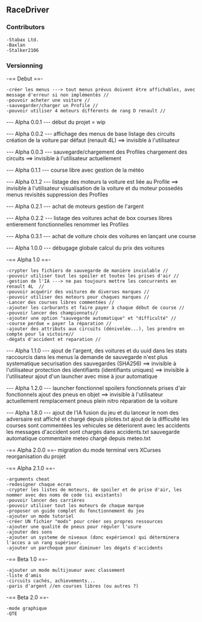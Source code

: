 
## RaceDriver ##

### Contributors ###

	-Stabax Ltd.
	-Baxlan
	-Stalker2106

### Versionning ###

-== Debut ==-

	-créer les menus ---> tout menus prévus doivent être affichables, avec message d'erreur si non implémentés //
	-pouvoir acheter une voiture //
	-sauvegarder/charger un Profile //
	-pouvoir utiliser 4 moteurs différents de rang D renault //


--- Alpha 0.0.1 ---
	 début du projet = wip
	 
--- Alpha 0.0.2 ---
	affichage des menus de base
	listage des circuits
	création de la voiture par défaut (renault 4L)	==> invisible à l'utilisateur
	
--- Alpha 0.0.3 ---
	sauvegarde/chargement des Profiles
	chargement des circuits ==> invisible à l'utilisateur actuellement
	
--- Alpha 0.1.1 ---
	course libre avec gestion de la météo
	
--- Alpha 0.1.2 ---
	listage des moteurs
	la voiture est liée au Profile	==> invisible à l'utilisateur
	visualisation de la voiture et du moteur possedés
	menus revisités
	suppression des Profiles
	
--- Alpha 0.2.1 ---
	achat de moteurs
	gestion de l'argent
	
--- Alpha 0.2.2 ---
	listage des voitures
	achat de box
	courses libres entierement fonctionnelles
	renommer les Profiles
	
--- Alpha 0.3.1 ---
	achat de voiture
	choix des voitures en lançant une course
	
--- Alpha 1.0.0 ---
	débugage globale
	calcul du prix des voitures
	
-== Alpha 1.0 ==-

	-crypter les fichiers de sauvegarde de manière inviolable //
	-pouvoir utiliser tout les spoiler et toutes les prises d'air //
	-gestion de l'IA ---> ne pas toujours mettre les concurrents en renault 4L  //
	-pouvoir acquérir des voitures de diverses marques //
	-pouvoir utiliser des moteurs pour chaques marques //
	-Lancer des courses libres commentées //
	-ajouter les carburants et faire payer à chaque début de course //
	-pouvoir lancer des championnats//
	-ajouter une option "sauvegarde automatique" et "difficulté" //
	-course perdue = payer la réparation //
	-ajouter des attributs aux circuits (dénivelée...), les prendre en compte pour la victoire//
	-dégats d'accident et reparation //

--- Alpha 1.1.0 ---
	ajout de l'argent, des voitures et du uuid dans les stats
	raccourcis dans les menus
	la demande de sauvegarde n'est plus systematique
	securisation des sauvegardes (SHA256) ==> invisible à l'utilisateur
	protection des identifiants (identifiants uniques) ==> invisible à l'utilisateur
	ajout d'un launcher avec mise à jour automatique
	
--- Alpha 1.2.0 ---
	launcher fonctionnel
	spoilers fonctionnels
	prises d'air fonctionnels
	ajout des pneus en objet ==> invisible à l'utilisateur actuellement
	remplacement pneus
	plein nitro
	réparation de la voiture
	
--- Alpha 1.8.0 ---
	ajout de l'IA
	fusion du jeu et du lanceur
	le nom des adversaire est affiché et chargé depuis pilotes.txt
	ajout de la difficulté
	les courses sont commentées
	les vehicules se déteriorent avec les accidents
	les messages d'accident sont chargés dans accidents.txt
	sauvegarde automatique
	commentaire meteo chargé depuis meteo.txt

-== Alpha 2.0.0 ==-
	migration du mode terminal vers XCurses
	reorganisation du projet
	
-== Alpha 2.1.0 ==-

	-arguments cheat
	-redesigner chaque ecran
	-crypter les listes de moteurs, de spoiler et de prise d'air, les nommer avec des noms de code (si existants)
	-pouvoir lancer des carrières
	-pouvoir utiliser tout les moteurs de chaque marque
	-proposer un guide complet du fonctionnement du jeu
	-ajouter un mode tutoriel
	-créer UN fichier "mods" pour créer ses propres ressources
	-ajouter une qualité de pneus pour réguler l'usure
	-ajouter des sons
	-ajouter un systeme de niveaux (donc expérience) qui déterminera l'acces a un rang supérieur.
	-ajouter un parchoque pour diminuer les dégats d'accidents
	
-== Beta 1.0 ==-

	-ajouter un mode multijoueur avec classement
	-liste d'amis
	-circuits cachés, achievements...
	-paris d'argent //en courses libres (ou autres ?)
	
-== Beta 2.0 ==-

	-mode graphique
	-QTE
